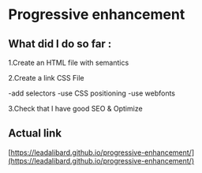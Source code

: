 # Progressive enhancement


## What did I do so far :

1.Create an HTML file with semantics  

2.Create a link CSS File  

  -add selectors
  -use CSS positioning 
  -use webfonts  
 
3.Check that I have good SEO & Optimize

## Actual link

[https://leadalibard.github.io/progressive-enhancement/](https://leadalibard.github.io/progressive-enhancement/)

